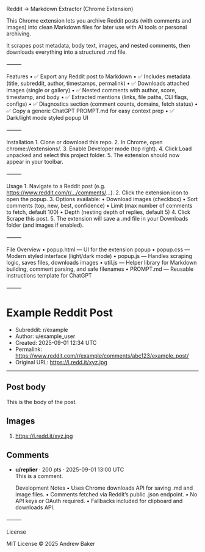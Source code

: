 Reddit → Markdown Extractor (Chrome Extension)

This Chrome extension lets you archive Reddit posts (with comments and images) into clean Markdown files for later use with AI tools or personal archiving.

It scrapes post metadata, body text, images, and nested comments, then downloads everything into a structured .md file.

⸻

Features
	•	✅ Export any Reddit post to Markdown
	•	✅ Includes metadata (title, subreddit, author, timestamps, permalink)
	•	✅ Downloads attached images (single or gallery)
	•	✅ Nested comments with author, score, timestamp, and body
	•	✅ Extracted mentions (links, file paths, CLI flags, configs)
	•	✅ Diagnostics section (comment counts, domains, fetch status)
	•	✅ Copy a generic ChatGPT PROMPT.md for easy context prep
	•	✅ Dark/light mode styled popup UI

⸻

Installation
	1.	Clone or download this repo.
	2.	In Chrome, open chrome://extensions/.
	3.	Enable Developer mode (top right).
	4.	Click Load unpacked and select this project folder.
	5.	The extension should now appear in your toolbar.

⸻

Usage
	1.	Navigate to a Reddit post (e.g. https://www.reddit.com/r/.../comments/...).
	2.	Click the extension icon to open the popup.
	3.	Options available:
	•	Download images (checkbox)
	•	Sort comments (top, new, best, confidence)
	•	Limit (max number of comments to fetch, default 100)
	•	Depth (nesting depth of replies, default 5)
	4.	Click Scrape this post.
	5.	The extension will save a .md file in your Downloads folder (and images if enabled).

⸻

File Overview
	•	popup.html — UI for the extension popup
	•	popup.css — Modern styled interface (light/dark mode)
	•	popup.js — Handles scraping logic, saves files, downloads images
	•	util.js — Helper library for Markdown building, comment parsing, and safe filenames
	•	PROMPT.md — Reusable instructions template for ChatGPT

⸻

# Example Reddit Post  

- Subreddit: r/example  
- Author: u/example_user  
- Created: 2025-09-01 12:34 UTC  
- Permalink: https://www.reddit.com/r/example/comments/abc123/example_post/  
- Original URL: https://i.redd.it/xyz.jpg  

---

## Post body  

This is the body of the post.  

## Images  

1. https://i.redd.it/xyz.jpg  

## Comments  

- **u/replier** · 200 pts · 2025-09-01 13:00 UTC  
  This is a comment.

  Development Notes
	•	Uses Chrome downloads API for saving .md and image files.
	•	Comments fetched via Reddit’s public .json endpoint.
	•	No API keys or OAuth required.
	•	Fallbacks included for clipboard and downloads API.

⸻

License

MIT License © 2025 Andrew Baker
